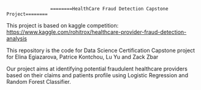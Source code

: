 					========HealthCare Fraud Detection Capstone Project========
					
This project is based on kaggle competition: https://www.kaggle.com/rohitrox/healthcare-provider-fraud-detection-analysis


This repository is the code for Data Science Certification Capstone project for Elina Egiazarova, Patrice Kontchou, Lu Yu and  Zack Zbar

Our project aims at identifying potential fraudulent healthcare providers based on their claims and patients profile using Logistic Regression 
and Random Forest Classifier.   